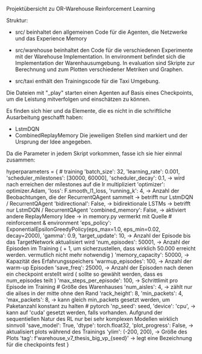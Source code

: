 Projektübersicht zu OR-Warehouse Reinforcement Learning

Struktur:
 - src/
beinhaltet den allgemeinen Code für die Agenten, die Netzwerke und das Experience Memory

 - src/warehouse
beinhaltet den Code für die verschiedenen Experimente mit der Warehouse Implementation. In environment befindet sich
die Implementation der Warenhausumgebung. In evaluation sind Skripte zur Berechnung und zum Plotten verschiedener
Metriken und Graphen.

 - src/taxi
enthält den Trainingscode für die Taxi Umgebung.

Die Dateien mit "_play" starten einen Agenten auf Basis eines Checkpoints, um die Leistung
mitverfolgen und einschätzen zu können.

Es finden sich hier und da Elemente, die es nicht in die schriftliche Ausarbeitung geschafft haben:
 - LstmDQN
 - CombinedReplayMemory
Die jeweiligen Stellen sind markiert und der Ursprung der Idee angegeben.

Da die Parameter in jedem Skript vorkommen, fasse ich sie hier einmal zusammen:

hyperparameters = {
    # training
    'batch_size': 32,
    'learning_rate': 0.001,
    'scheduler_milestones': [30000, 60000],
    'scheduler_decay': 0.1, -> wird nach erreichen der milestones auf die lr multipliziert
    'optimizer': optimizer.Adam,
    'loss': F.smooth_l1_loss,
    'running_k': 4, -> Anzahl der Beobachtungen, die der RecurrentQAgent sammelt -> betrifft nur LstmDQN / RecurrentQAgent
    'bidirectional': False, -> bidirektionale LSTMs -> betrifft nur LstmDQN / RecurrentQAgent
    'combined_memory': False, -> aktiviert andere ReplayMemory Idee -> in memory.py vermerkt mit Quelle
    # reinforcement & environment
    'eps_policy': ExponentialEpsilonGreedyPolicy(eps_max=1.0, eps_min=0.02, decay=2000),
    'gamma': 0.9,
    'target_update': 10, -> Anzahl der Episode bis das TargetNetwork aktualisiert wird
    'num_episodes': 50001, -> Anzahl der Episoden im Training ( + 1, um sicherzustellen, dass wirklich 50.000 erreicht werden. vermutlich nicht mehr notwendig )
    'memory_capacity': 50000, -> Kapazität des Erfahrungsspeichers
    'warmup_episodes': 100, -> Anzahl der warm-up Episoden
    'save_freq': 25000, -> Anzahl der Episoden nach denen ein checkpoint erstellt wird ( sollte so gewählt werden, dass es num_episodes teilt )
    'max_steps_per_episode': 100, -> Schrittlimit pro Episode im Training
    # Größe des Warenhauses
    'num_aisles': 4, -> zählt nur die ailses in der mitte ohne den Rand
    'rack_height': 8,
    'min_packets': 4,
    'max_packets': 8, -> kann gleich min_packets gesetzt werden, um Paketanzahl konstant zu halten
    # pytorch
    'np_seed': seed,
    'device': 'cpu', -> kann auf 'cuda' gesetzt werden, falls vorhanden. Aufgrund der sequentiellen Natur des RL nur bei sehr komplexen Modellen wirklich sinnvoll
    'save_model': True,
    'dtype': torch.float32,
    'plot_progress': False, -> aktualisiert plots während des Trainings
    'ylim': (-200, 200), -> Größe des Plots
    'tag': f'warehouse_v7_thesis_big_vp_{seed}' -> legt eine Bezeichnung für die checkpoints fest
}